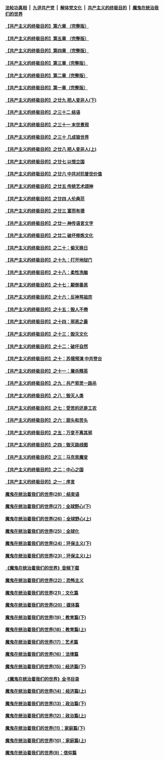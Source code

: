 ####  [法轮功真相](../../../../basic/blob/master/README.md?t=01291039) &nbsp;|&nbsp; [九评共产党](../../../../9ping.md/blob/master/README.md?t=01291039) &nbsp;|&nbsp; [解体党文化](../../../../jtdwh.md/blob/master/README.md?t=01291039)  &nbsp;|&nbsp; [共产主义的终极目的](../../../../gczydzjmd.md/blob/master/README.md?t=01291039) &nbsp;|&nbsp; [魔鬼在统治我们的世界](../../../../mgztzwmdsj.md/blob/master/README.md?t=01291039) 

#### [【共产主义的终极目的】第六章 （完整版）](../pages/nsc422/n11428913.md?t=01291039) 

#### [【共产主义的终极目的】第五章 （完整版）](../pages/nsc422/n11428912.md?t=01291039) 

#### [【共产主义的终极目的】第四章 （完整版）](../pages/nsc422/n11428907.md?t=01291039) 

#### [【共产主义的终极目的】第三章（完整版）](../pages/nsc422/n11428848.md?t=01291039) 

#### [【共产主义的终极目的】第二章（完整版）](../pages/nsc422/n11428831.md?t=01291039) 

#### [【共产主义的终极目的】第一章（完整版）](../pages/nsc422/n11417651.md?t=01291039) 

#### [【共产主义的终极目的】之廿九 把人变非人(下)](../pages/nsc422/n11344140.md?t=01291039) 

#### [【共产主义的终极目的】之三十二 结语](../pages/nsc422/n11360535.md?t=01291039) 

#### [【共产主义的终极目的】之三十一 末世景观](../pages/nsc422/n11351129.md?t=01291039) 

#### [【共产主义的终极目的】之三十 几成狼世界](../pages/nsc422/n11348280.md?t=01291039) 

#### [【共产主义的终极目的】之廿八 把人变非人(上)](../pages/nsc422/n11340492.md?t=01291039) 

#### [【共产主义的终极目的】之廿七 以恨立国](../pages/nsc422/n11336944.md?t=01291039) 

#### [【共产主义的终极目的】之廿六 中共对抗普世价值](../pages/nsc422/n11324785.md?t=01291039) 

#### [【共产主义的终极目的】之廿五 传统艺术颂神](../pages/nsc422/n11296396.md?t=01291039) 

#### [【共产主义的终极目的】之廿四 人伦典范](../pages/nsc422/n11296397.md?t=01291039) 

#### [【共产主义的终极目的】之廿三 富而有德](../pages/nsc422/n11283598.md?t=01291039) 

#### [【共产主义的终极目的】之廿一 神传语言文字](../pages/nsc422/n11263265.md?t=01291039) 

#### [【共产主义的终极目的】之廿二 破坏修炼文化](../pages/nsc422/n11245728.md?t=01291039) 

#### [【共产主义的终极目的】之二十：偷天换日](../pages/nsc422/n11238846.md?t=01291039) 

#### [【共产主义的终极目的】之十九：打开地狱门](../pages/nsc422/n11206376.md?t=01291039) 

#### [【共产主义的终极目的】之十八：柔性洗脑](../pages/nsc422/n11199994.md?t=01291039) 

#### [【共产主义的终极目的】之十七：颠倒善恶](../pages/nsc422/n11179782.md?t=01291039) 

#### [【共产主义的终极目的】之十六：反神骂祖宗](../pages/nsc422/n11166798.md?t=01291039) 

#### [【共产主义的终极目的】之十五：毁人不倦](../pages/nsc422/n11166792.md?t=01291039) 

#### [【共产主义的终极目的】之十四：邪恶之最](../pages/nsc422/n11150249.md?t=01291039) 

#### [【共产主义的终极目的】之十三：毁灭文化](../pages/nsc422/n11135227.md?t=01291039) 

#### [【共产主义的终极目的】之十二：破坏自然](../pages/nsc422/n11135214.md?t=01291039) 

#### [【共产主义的终极目的】之十：苏俄预演 中共登台](../pages/nsc422/n11118424.md?t=01291039) 

#### [【共产主义的终极目的】之十一：屠杀精英](../pages/nsc422/n11118442.md?t=01291039) 

#### [【共产主义的终极目的】之九：共产邪灵一路杀](../pages/nsc422/n11114139.md?t=01291039) 

#### [【共产主义的终极目的】之八：毁灭人类](../pages/nsc422/n11108503.md?t=01291039) 

#### [【共产主义的终极目的】之七：受苦的还是工农](../pages/nsc422/n11101809.md?t=01291039) 

#### [【共产主义的终极目的】之六：甜头和苦头](../pages/nsc422/n11096971.md?t=01291039) 

#### [【共产主义的终极目的】之五：万变不离其邪](../pages/nsc422/n11091285.md?t=01291039) 

#### [【共产主义的终极目的】之四：毁灭路线图](../pages/nsc422/n11086284.md?t=01291039) 

#### [【共产主义的终极目的】之三：马克思魔变](../pages/nsc422/n11061941.md?t=01291039) 

#### [【共产主义的终极目的】之二：中心之国](../pages/nsc422/n11047728.md?t=01291039) 

#### [【共产主义的终极目的】之一：序言](../pages/nsc422/n11086077.md?t=01291039) 

#### [魔鬼在统治着我们的世界(28)：结束语](../pages/nsc422/n10936246.md?t=01291039) 

#### [魔鬼在统治着我们的世界(27)：全球野心(下)](../pages/nsc422/n10928319.md?t=01291039) 

#### [魔鬼在统治着我们的世界(26)：全球野心(上)](../pages/nsc422/n10900318.md?t=01291039) 

#### [魔鬼在统治着我们的世界(25)：全球化](../pages/nsc422/n10788205.md?t=01291039) 

#### [魔鬼在统治着我们的世界(24)：环保主义(下)](../pages/nsc422/n10695307.md?t=01291039) 

#### [魔鬼在统治着我们的世界(23)：环保主义(上)](../pages/nsc422/n10688613.md?t=01291039) 

#### [《魔鬼在统治着我们的世界》音频下载](../pages/nsc422/n10635553.md?t=01291039) 

#### [魔鬼在统治着我们的世界(22)：恐怖主义](../pages/nsc422/n10614727.md?t=01291039) 

#### [魔鬼在统治着我们的世界(21)：文化篇](../pages/nsc422/n10597706.md?t=01291039) 

#### [魔鬼在统治着我们的世界(20)：媒体篇](../pages/nsc422/n10586579.md?t=01291039) 

#### [魔鬼在统治着我们的世界(19)：教育篇(下)](../pages/nsc422/n10564808.md?t=01291039) 

#### [魔鬼在统治着我们的世界(18)：教育篇(上)](../pages/nsc422/n10526970.md?t=01291039) 

#### [魔鬼在统治着我们的世界(17)：艺术篇](../pages/nsc422/n10499093.md?t=01291039) 

#### [魔鬼在统治着我们的世界(16)：法律篇](../pages/nsc422/n10485969.md?t=01291039) 

#### [魔鬼在统治着我们的世界(15)：经济篇(下)](../pages/nsc422/n10469975.md?t=01291039) 

#### [《魔鬼在统治着我们的世界》全书目录](../pages/nsc422/n10464261.md?t=01291039) 

#### [魔鬼在统治着我们的世界(14)：经济篇(上)](../pages/nsc422/n10457370.md?t=01291039) 

#### [魔鬼在统治着我们的世界(13)：政治篇(下)](../pages/nsc422/n10448270.md?t=01291039) 

#### [魔鬼在统治着我们的世界(12)：政治篇(上)](../pages/nsc422/n10444576.md?t=01291039) 

#### [魔鬼在统治着我们的世界(11)：家庭篇(下)](../pages/nsc422/n10440961.md?t=01291039) 

#### [魔鬼在统治着我们的世界(10)：家庭篇(上)](../pages/nsc422/n10435448.md?t=01291039) 

#### [魔鬼在统治着我们的世界(9)：信仰篇](../pages/nsc422/n10432159.md?t=01291039) 

